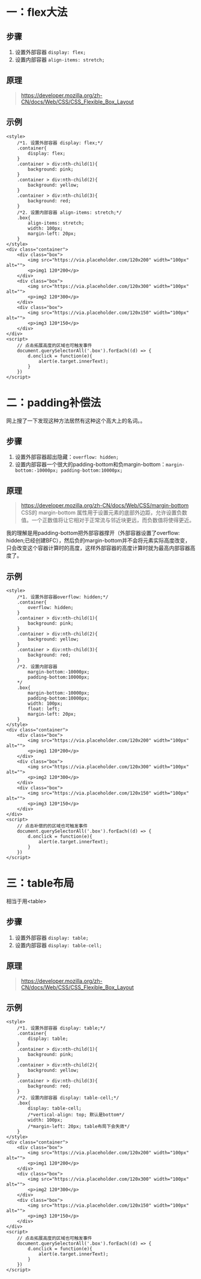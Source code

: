 # 一：flex大法

## 步骤
1. 设置外部容器 `display: flex;`
2. 设置内部容器 `align-items: stretch;`

## 原理
> https://developer.mozilla.org/zh-CN/docs/Web/CSS/CSS_Flexible_Box_Layout

## 示例
```
<style>
    /*1. 设置外部容器 display: flex;*/
    .container{
        display: flex;
    }
    .container > div:nth-child(1){
        background: pink;
    }
    .container > div:nth-child(2){
        background: yellow;
    }
    .container > div:nth-child(3){
        background: red;
    }
    /*2. 设置内部容器 align-items: stretch;*/
    .box{
        align-items: stretch;
        width: 100px;
        margin-left: 20px;
    }
</style>
<div class="container">
    <div class="box">
        <img src="https://via.placeholder.com/120x200" width="100px" alt="">
        <p>img1 120*200</p>
    </div>  
    <div class="box">
        <img src="https://via.placeholder.com/120x300" width="100px" alt="">
        <p>img2 120*300</p>
    </div>
    <div class="box">
        <img src="https://via.placeholder.com/120x150" width="100px" alt="">
        <p>img3 120*150</p>
    </div> 
</div>
<script>
    // 点击拓展高度的区域也可触发事件
    document.querySelectorAll('.box').forEach((d) => {
        d.onclick = function(e){
            alert(e.target.innerText);
        }   
    })
</script>
```


# 二：padding补偿法
网上搜了一下发现这种方法居然有这种这个高大上的名词。。

## 步骤
1. 设置外部容器超出隐藏：`overflow: hidden;`
2. 设置内部容器一个很大的padding-bottom和负margin-bottom：`margin-bottom:-10000px; padding-bottom:10000px;`

## 原理
> https://developer.mozilla.org/zh-CN/docs/Web/CSS/margin-bottom  
CSS的 margin-bottom 属性用于设置元素的底部外边距，允许设置负数值。一个正数值将让它相对于正常流与邻近块更远，而负数值将使得更近。

我的理解是用padding-bottom把外部容器撑开（外部容器设置了overflow: hidden;已经创建BFC），然后负的margin-bottom并不会将元素实际高度改变，只会改变这个容器计算时的高度，这样外部容器的高度计算时就为最高内部容器高度了。

## 示例
```
<style>
    /*1. 设置外部容器overflow: hidden;*/
    .container{
        overflow: hidden;
    }
    .container > div:nth-child(1){
        background: pink;
    }
    .container > div:nth-child(2){
        background: yellow;
    }
    .container > div:nth-child(3){
        background: red;
    }
    /*2. 设置内部容器
        margin-bottom:-10000px;
        padding-bottom:10000px;
    */
    .box{
        margin-bottom:-10000px;
        padding-bottom:10000px;
        width: 100px;
        float: left;
        margin-left: 20px;
    }
</style>
<div class="container">
    <div class="box">
        <img src="https://via.placeholder.com/120x200" width="100px" alt="">
        <p>img1 120*200</p>
    </div>  
    <div class="box">
        <img src="https://via.placeholder.com/120x300" width="100px" alt="">
        <p>img2 120*300</p>
    </div>
    <div class="box">
        <img src="https://via.placeholder.com/120x150" width="100px" alt="">
        <p>img3 120*150</p>
    </div> 
</div>
<script>
    // 点击补偿的的区域也可触发事件
    document.querySelectorAll('.box').forEach((d) => {
        d.onclick = function(e){
            alert(e.target.innerText);
        }   
    })
</script>
```



# 三：table布局
相当于用\<table\>

## 步骤
1. 设置外部容器 `display: table;`
2. 设置内部容器 `display: table-cell;`

## 原理
> https://developer.mozilla.org/zh-CN/docs/Web/CSS/CSS_Flexible_Box_Layout

## 示例
```
<style>
    /*1. 设置外部容器 display: table;*/
    .container{
        display: table;
    }
    .container > div:nth-child(1){
        background: pink;
    }
    .container > div:nth-child(2){
        background: yellow;
    }
    .container > div:nth-child(3){
        background: red;
    }
    /*2. 设置内部容器 display: table-cell;*/
    .box{
        display: table-cell;
        /*vertical-align: top; 默认是bottom*/
        width: 100px;
        /*margin-left: 20px; table布局下会失效*/
    }
</style>
<div class="container">
    <div class="box">
        <img src="https://via.placeholder.com/120x200" width="100px" alt="">
        <p>img1 120*200</p>
    </div>  
    <div class="box">
        <img src="https://via.placeholder.com/120x300" width="100px" alt="">
        <p>img2 120*300</p>
    </div>
    <div class="box">
        <img src="https://via.placeholder.com/120x150" width="100px" alt="">
        <p>img3 120*150</p>
    </div> 
</div>
<script>
    // 点击拓展高度的区域也可触发事件
    document.querySelectorAll('.box').forEach((d) => {
        d.onclick = function(e){
            alert(e.target.innerText);
        }   
    })
</script>
```
